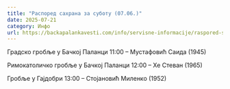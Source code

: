 ```yaml
---
title: "Распоред сахрана за суботу (07.06.)"
date: 2025-07-21
category: Инфо
url: https://backapalankavesti.com/info/servisne-informacije/raspored-sahrana-za-subotu-07-06/
---
```


Градско гробље у Бачкој Паланци
11:00 – Мустафовић Саида (1945)

Римокатоличко гробље у Бачкој Паланци
12:00 – Хе Стеван (1965)

Гробље у Гајдобри
13:00 – Стојановић Миленко (1952)
